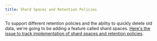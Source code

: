 ```yaml
---
title: Shard Spaces and Retention Policies
---
```


To support different retention policies and the ability to quickly delete old data, we're going to be adding a feature called shard spaces.
[Here's the issue to track implementation of shard spaces and retention policies](https://github.com/influxdb/influxdb/issues/571).
